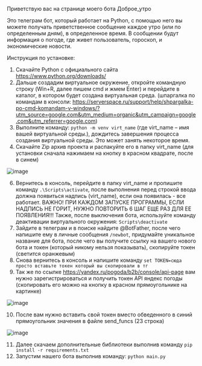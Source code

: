 Приветствую вас на странице моего бота Доброе_утро

Это телеграм бот, который работает на Python, с помощью него вы можете получать приветственное сообщение каждое утро (или по определенным дням), в определенное время.
В сообщении будут информация о погоде, где живет пользователь, гороскоп, и экономические новости.



Инструкция по установке:

1. Скачайте Python с официального сайта https://www.python.org/downloads/ 
2. Дальше создадим виртуальное окружение, откройте командную строку (Win+R, далее пишем cmd и жмем Enter) и перейдите в каталог, в котором будет создана виртуальная среда. (шпаргалка по командам в консоли: https://serverspace.ru/support/help/shpargalka-po-cmd-komandam-v-windows/?utm_source=google.com&utm_medium=organic&utm_campaign=google.com&utm_referrer=google.com)
3. Выполните команду: `python -m venv virt_name` (где virt_name – имя вашей виртуальной среды.), дождитесь завершения процесса создания виртуальной среды. Это может занять некоторое время.
4. Скачайте Zip архив проекта и распакуйте его в папку virt_name (для установки сначала нажимаем на кнопку в красном квадрате, после в синем)

![image](https://github.com/user-attachments/assets/cc7f4a50-70c0-48e3-a8d9-4c727a4b8199)

6. Вернитесь в консоль, перейдите в папку virt_name и пропишите команду `.\Scripts\activate`, после выполнения перед строкой ввода должна появиться надпись (virt_name), если она появилась - все работает. ВАЖНО! ПРИ КАЖДОМ ЗАПУСКЕ ПРОГРАММЫ, ЕСЛИ НАДПИСЬ НЕ ГОРИТ, НУЖНО ПОВТОРИТЬ 6 ШАГ ЕЩЕ РАЗ ДЛЯ ЕЕ ПОЯВЛЕНИЯ!!! Также, после выключения бота, используйте команду деактивации виртуального окружения: `Scripts\deactivate`
7. Зайдите в телеграм и в поиске найдите @BotFather, после чего напишите ему в личные сообщения `/newbot`, придумайте уникальное название для бота, после чего вы получите ссылку на вашего нового бота и токен (который никому нельзя показывать), скопируйте токен (светится оранжевым)
8. Снова вернитесь в консоль и напишите команду `set TOKEN=сюда просто вставьте токен который вы скопировали в тг`
9. Так же по ссылке https://yandex.ru/pogoda/b2b/console/api-page вам нужно зарегистрироваться и получить токен API яндекс погоды (скопировать его можно на кнопку в красном прямоугольнике на картинке)

![image](https://github.com/user-attachments/assets/982c45c8-cb4b-4ebf-b781-63bd920b47dc)

10. После вам нужно вставить свой токен вместо обведенного в синий прямоугольник значения в файле send_funcs (23 строка)

![image](https://github.com/user-attachments/assets/a54ff4c9-140a-4f42-b68c-59ab5c443121)

11. Далее скачаем дополнительные библиотеки выполнив команду `pip install -r requirements.txt`
12. Запустим нашего бота выполнив команду: `python main.py`


